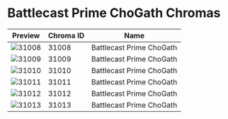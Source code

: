 # Battlecast Prime ChoGath Chromas



| Preview | Chroma ID | Name |
|---------|-----------|------|
| ![31008](https://raw.communitydragon.org/latest/plugins/rcp-be-lol-game-data/global/default/v1/champion-chroma-images/31/31008.png) | 31008 | Battlecast Prime ChoGath |
| ![31009](https://raw.communitydragon.org/latest/plugins/rcp-be-lol-game-data/global/default/v1/champion-chroma-images/31/31009.png) | 31009 | Battlecast Prime ChoGath |
| ![31010](https://raw.communitydragon.org/latest/plugins/rcp-be-lol-game-data/global/default/v1/champion-chroma-images/31/31010.png) | 31010 | Battlecast Prime ChoGath |
| ![31011](https://raw.communitydragon.org/latest/plugins/rcp-be-lol-game-data/global/default/v1/champion-chroma-images/31/31011.png) | 31011 | Battlecast Prime ChoGath |
| ![31012](https://raw.communitydragon.org/latest/plugins/rcp-be-lol-game-data/global/default/v1/champion-chroma-images/31/31012.png) | 31012 | Battlecast Prime ChoGath |
| ![31013](https://raw.communitydragon.org/latest/plugins/rcp-be-lol-game-data/global/default/v1/champion-chroma-images/31/31013.png) | 31013 | Battlecast Prime ChoGath |